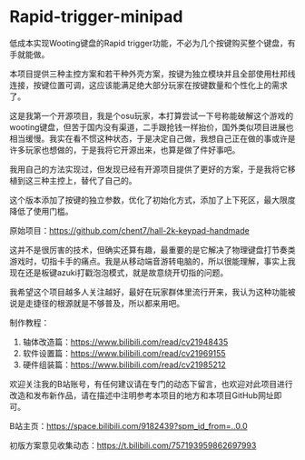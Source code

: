 # Rapid-trigger-minipad
低成本实现Wooting键盘的Rapid trigger功能，不必为几个按键购买整个键盘，有手就能做。

本项目提供三种主控方案和若干种外壳方案，按键为独立模块并且全部使用杜邦线连接，按键位置可调，这应该能满足绝大部分玩家在按键数量和个性化上的需求了。

这是我第一个开源项目，我是个osu玩家，本打算尝试一下号称能破解这个游戏的wooting键盘，但苦于国内没有渠道，二手跟抢钱一样抬价，国外类似项目进展也相当缓慢。我实在看不惯这种状态，于是决定自己做，我想自己正在做的事或许是许多玩家也想做的，于是我将它开源出来，也算是做了件好事吧。

我用自己的方法实现过，但发现已经有开源项目提供了更好的方案，于是我将它移植到这三种主控上，替代了自己的。

这个版本添加了按键的独立参数，优化了初始化方式，添加了上下死区，最大限度降低了使用门槛。

原始项目：https://github.com/chent7/hall-2k-keypad-handmade

这并不是很厉害的技术，但确实还算有趣，最重要的是它解决了物理键盘打节奏类游戏时，切指卡手的痛点。我是从移动端音游转电脑的，所以很能理解，事实上我现在还是板键azuki打戳泡泡模式，就是故意绕开切指的问题。

我希望这个项目越多人关注越好，最好在玩家群体里流行开来，我认为这种功能被说是走捷径的根源就是不够普及，所以都来用吧。

制作教程：

1. 轴体改造篇：https://www.bilibili.com/read/cv21948435
2. 软件设置篇：https://www.bilibili.com/read/cv21969155
3. 硬件组装篇：https://www.bilibili.com/read/cv21985212

欢迎关注我的B站账号，有任何建议请在专门的动态下留言，也欢迎对此项目进行改造和发布新作品，请在描述中注明参考本项目的地方和本项目GitHub网址即可。

B站主页：https://space.bilibili.com/9182439?spm_id_from=..0.0

初版方案意见收集动态：https://t.bilibili.com/757193959862697993
